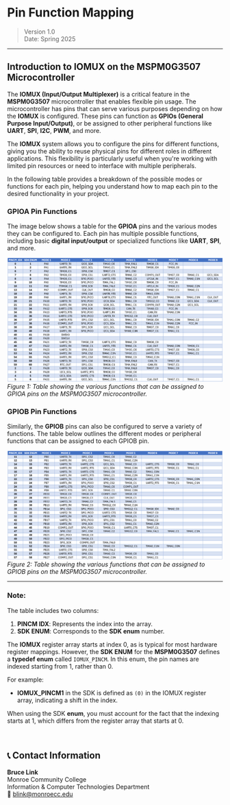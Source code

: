 # Pin Function Mapping
>Version 1.0  
>Date: Spring 2025
---
## Introduction to IOMUX on the MSPM0G3507 Microcontroller

The **IOMUX (Input/Output Multiplexer)** is a critical feature in the **MSPM0G3507** microcontroller that enables flexible pin usage. The microcontroller has pins that can serve various purposes depending on how the **IOMUX** is configured. These pins can function as **GPIOs (General Purpose Input/Output)**, or be assigned to other peripheral functions like **UART**, **SPI**, **I2C**, **PWM**, and more.

The **IOMUX** system allows you to configure the pins for different functions, giving you the ability to reuse physical pins for different roles in different applications. This flexibility is particularly useful when you're working with limited pin resources or need to interface with multiple peripherals.

In the following table provides a breakdown of the possible modes or functions for each pin, helping you understand how to map each pin to the desired functionality in your project.

### GPIOA Pin Functions

The image below shows a table for the **GPIOA** pins and the various modes they can be configured to. Each pin has multiple possible functions, including basic **digital input/output** or specialized functions like **UART**, **SPI**, and more.

![GPIOA Pin Functions](./images/GPIOA_IOMUX_PinFunctions.png)  
*Figure 1: Table showing the various functions that can be assigned to GPIOA pins on the MSPM0G3507 microcontroller.*

### GPIOB Pin Functions

Similarly, the **GPIOB** pins can also be configured to serve a variety of functions. The table below outlines the different modes or peripheral functions that can be assigned to each GPIOB pin.

![GPIOB Pin Functions](./images/GPIOB_IOMUX_PinFunctions.png)  
*Figure 2: Table showing the various functions that can be assigned to GPIOB pins on the MSPM0G3507 microcontroller.*

---

### Note:
The table includes two columns:
1. **PINCM IDX**: Represents the index into the array.
2. **SDK ENUM**: Corresponds to the **SDK enum** number.

The **IOMUX** register array starts at index 0, as is typical for most hardware register mappings. However, the **SDK ENUM** for the **MSPM0G3507** defines a **typedef enum** called `IOMUX_PINCM`. In this enum, the pin names are indexed starting from 1, rather than 0. 

For example:
- **IOMUX_PINCM1** in the SDK is defined as `(0)` in the IOMUX register array, indicating a shift in the index.

When using the SDK **enum**, you must account for the fact that the indexing starts at 1, which differs from the register array that starts at 0.

<br>

## 📞 Contact Information

**Bruce Link**  
Monroe Community College  
Information & Computer Technologies Department  
📧 [blink@monroecc.edu](mailto:blink@monroecc.edu)